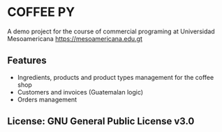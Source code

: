 # COFFEE PY

A demo project for the course of commercial programing at Universidad Mesoamericana https://mesoamericana.edu.gt

## Features

- Ingredients, products and product types management for the coffee shop
- Customers and invoices (Guatemalan logic)
- Orders management

## License: GNU General Public License v3.0
